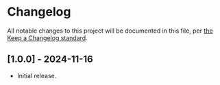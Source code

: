 # Changelog

All notable changes to this project will be documented in this file, per [the Keep a Changelog standard](http://keepachangelog.com/).

## [1.0.0] - 2024-11-16

- Initial release.
